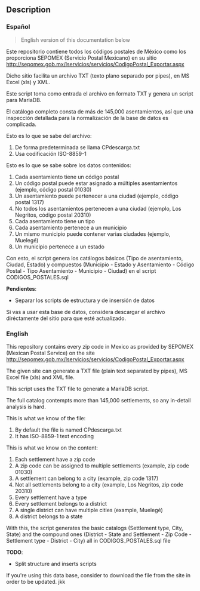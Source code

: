 ## Description

### Español
> English version of this documentation below

Este repositorio contiene todos los códigos postales de México como los proporciona
SEPOMEX (Servicio Postal Mexicano) en su sitio http://sepomex.gob.mx/lservicios/servicios/CodigoPostal_Exportar.aspx

Dicho sitio facilita un archivo TXT (texto plano separado por pipes), en MS Excel (xls) y XML.

Este script toma como entrada el archivo en formato TXT y genera un script para MariaDB.

El catálogo completo consta de más de 145,000 asentamientos, así que una inspección detallada para
la normalización de la base de datos es complicada.

Esto es lo que se sabe del archivo:
    
1. De forma predeterminada se llama CPdescarga.txt
2. Usa codificación ISO-8859-1

Esto es lo que se sabe sobre los datos contenidos:

1. Cada asentamiento tiene un código postal
2. Un código postal puede estar asignado a múltiples asentamientos (ejemplo, código postal 01030)
3. Un asentamiento puede pertenecer a una ciudad (ejemplo, código postal 1317)
4. No todos los asentamientos pertenecen a una ciudad (ejemplo, Los Negritos, código postal 20310)
5. Cada asentamiento tiene un tipo 
6. Cada asentamiento pertenece a un municipio
7. Un mismo municipio puede contener varias ciudades (ejemplo, Muelegé)
8. Un municipio pertenece a un estado


Con esto, el script genera los catálogos básicos (Tipo de asentamiento, Ciudad, Estado) y compuestos
(Municipio - Estado y Asentamiento - Código Postal - Tipo Asentamiento - Municipio - Ciudad) en el
script CODIGOS_POSTALES.sql


**Pendientes**:  
  * Separar los scripts de estructura y de insersión de datos

Si vas a usar esta base de datos, considera descargar el archivo diréctamente del sitio para que esté actualizado.

### English
This repository contains every zip code in Mexico as provided by SEPOMEX (Mexican Postal Service) on the site
http://sepomex.gob.mx/lservicios/servicios/CodigoPostal_Exportar.aspx

The given site can generate a TXT file (plain text separated by pipes), MS Excel file (xls) and XML file.

This script uses the TXT file to generate a MariaDB script.

The full catalog contempts more than 145,000 settlements, so any in-detail analysis is hard.

This is what we know of the file:

1. By default the file is named CPdescarga.txt
2. It has ISO-8859-1 text encoding


This is what we know on the content:

1. Each settlement have a zip code
2. A zip code can be assigned to multiple settlements (example, zip code 01030)
3. A settlement can belong to a city (example, zip code 1317)
4. Not all settlements belong to a city (example, Los Negritos, zip code 20310)
5. Every settlement have a type
6. Every settlement belongs to a district 
7. A single district can have multiple cities (example, Muelegé)
8. A district belongs to a state


With this, the script generates the basic catalogs (Settlement type, City, State) and the compound ones
(District - State and Settlement - Zip Code - Settlement type - District - City) all in CODIGOS_POSTALES.sql file


**TODO**:  
  * Split structure and inserts scripts

If you're using this data base, consider to download the file from the site in order to be updated.
jkk
